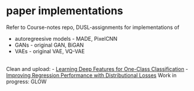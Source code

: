 # paper implementations

Refer to Course-notes repo, DUSL-assignments for implementations of 
 - autoregreesive models -  MADE, PixelCNN
 - GANs - original GAN, BiGAN
 - VAEs - original VAE, VQ-VAE
 <br>
Clean and upload:
- <a href=https://ieeexplore.ieee.org/abstract/document/8721681>Learning Deep Features for One-Class Classification</a>
- <a href=https://arxiv.org/abs/1806.04613>Improving Regression Performance with Distributional Losses</a>
Work in progress: GLOW 

